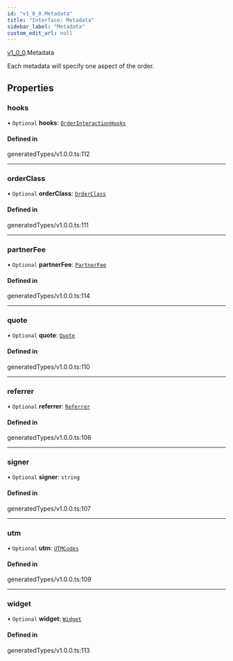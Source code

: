 ```yaml
---
id: "v1_0_0.Metadata"
title: "Interface: Metadata"
sidebar_label: "Metadata"
custom_edit_url: null
---
```


[v1\_0\_0](../namespaces/v1_0_0.md).Metadata

Each metadata will specify one aspect of the order.

## Properties

### hooks

• `Optional` **hooks**: [`OrderInteractionHooks`](v1_0_0.OrderInteractionHooks.md)

#### Defined in

generatedTypes/v1.0.0.ts:112

___

### orderClass

• `Optional` **orderClass**: [`OrderClass`](v1_0_0.OrderClass.md)

#### Defined in

generatedTypes/v1.0.0.ts:111

___

### partnerFee

• `Optional` **partnerFee**: [`PartnerFee`](v1_0_0.PartnerFee.md)

#### Defined in

generatedTypes/v1.0.0.ts:114

___

### quote

• `Optional` **quote**: [`Quote`](v1_0_0.Quote.md)

#### Defined in

generatedTypes/v1.0.0.ts:110

___

### referrer

• `Optional` **referrer**: [`Referrer`](v1_0_0.Referrer.md)

#### Defined in

generatedTypes/v1.0.0.ts:108

___

### signer

• `Optional` **signer**: `string`

#### Defined in

generatedTypes/v1.0.0.ts:107

___

### utm

• `Optional` **utm**: [`UTMCodes`](v1_0_0.UTMCodes.md)

#### Defined in

generatedTypes/v1.0.0.ts:109

___

### widget

• `Optional` **widget**: [`Widget`](v1_0_0.Widget.md)

#### Defined in

generatedTypes/v1.0.0.ts:113
